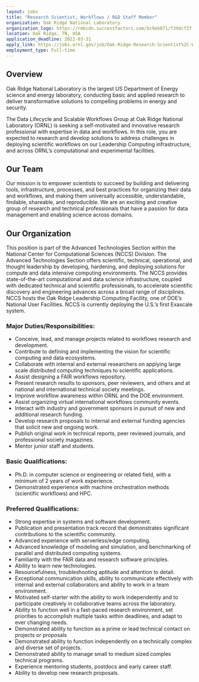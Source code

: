 ```yaml
---
layout: jobs
title: "Research Scientist, Workflows / R&D Staff Member"
organization: Oak Ridge National Laboratory
organization_logo: https://rmkcdn.successfactors.com/bc9eb071/f39dcf2f-8a25-41be-9f40-6.png
location: Oak Ridge, TN, USA
application_deadline: 2022-03-31
apply_link: https://jobs.ornl.gov/job/Oak-Ridge-Research-Scientist%2C-Workflows-R&D-Staff-Member-TN-37830/839093500/
employment_type: Full-time
---
```


## Overview

Oak Ridge National Laboratory is the largest US Department of Energy science and energy laboratory, conducting basic and applied research to deliver transformative solutions to compelling problems in energy and security.

The Data Lifecycle and Scalable Workflows Group at Oak Ridge National Laboratory (ORNL) is seeking a self-motivated and innovative research professional with expertise in data and workflows.  In this role, you are expected to research and develop solutions to address challenges in deploying scientific workflows on our Leadership Computing infrastructure, and across ORNL’s computational and experimental facilities. 

## Our Team

Our mission is to empower scientists to succeed by building and delivering tools, infrastructure, processes, and best practices for organizing their data and workflows, and making them universally accessible, understandable, findable, shareable, and reproducible.  We are an exciting and creative group of research and technical professionals that have a passion for data management and enabling science across domains.

## Our Organization

This position is part of the Advanced Technologies Section within the National Center for Computational Sciences (NCCS) Division.  The Advanced Technologies Section offers scientific, technical, operational, and thought leadership by developing, hardening, and deploying solutions for compute and data intensive computing environments.  The NCCS provides state-of-the-art computational and data science infrastructure, coupled with dedicated technical and scientific professionals, to accelerate scientific discovery and engineering advances across a broad range of disciplines. NCCS hosts the Oak Ridge Leadership Computing Facility, one of DOE’s National User Facilities. NCCS is currently deploying the U.S.’s first Exascale system.

### Major Duties/Responsibilities: 

- Conceive, lead, and manage projects related to workflows research and development.
- Contribute to defining and implementing the vision for scientific computing and data ecosystems.
- Collaborate with internal and external researchers on applying large scale distributed computing techniques to scientific applications.
- Assist designing a FAIR workflows repository.
- Present research results to sponsors, peer reviewers, and others and at national and international technical society meetings.
- Improve workflow awareness within ORNL and the DOE environment.
- Assist organizing virtual international workflows community events.
- Interact with industry and government sponsors in pursuit of new and additional research funding.
- Develop research proposals to internal and external funding agencies that solicit new and ongoing work.
- Publish original work in technical reports, peer reviewed journals, and professional society magazines.
- Mentor junior staff and students.
 
### Basic Qualifications:

- Ph.D. in computer science or engineering or related field, with a minimum of 2 years of work experience.
- Demonstrated experience with machine orchestration methods (scientific workflows) and HPC.
 
### Preferred Qualifications:

- Strong expertise in systems and software development.
- Publication and presentation track record that demonstrates significant contributions to the scientific community.
- Advanced experience with serverless/edge computing.
- Advanced knowledge of modeling and simulation, and benchmarking of parallel and distributed computing systems.
- Familiarity with the FAIR data and research software principles.
- Ability to learn new technologies.
- Resourcefulness, troubleshooting aptitude and attention to detail.
- Exceptional communication skills, ability to communicate effectively with internal and external collaborators and ability to work in a team environment.
- Motivated self-starter with the ability to work independently and to participate creatively in collaborative teams across the laboratory.
- Ability to function well in a fast-paced research environment, set priorities to accomplish multiple tasks within deadlines, and adapt to ever changing needs.
- Demonstrated ability to function as a prime or lead technical contact on projects or proposals
- Demonstrated ability to function independently on a technically complex and diverse set of projects.
- Demonstrated ability to manage small to medium sized complex technical programs.
- Experience mentoring students, postdocs and early career staff.
- Ability to develop new research proposals.

